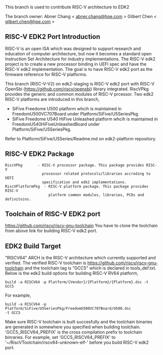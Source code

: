 This branch is used to contribute RISC-V architecture to EDK2

The branch owner:
Abner Chang < abner.chang@hpe.com >
Gilbert Chen < gilbert.chen@hpe.com >

## RISC-V EDK2 Port Introduction
RISC-V is an open ISA which was designed to support research and education of
computer architecture, but now it becomes a standard open Instruction Set
Architecture for industry implementations. The RISC-V edk2 project is to create
a new processor binding in UEFI spec and have the RISC-V edk2 implementation.
The goal is to have RISC-V edk2 port as the firmware reference for RISC-V
platforms.

This branch (RISC-V-V2) on edk2-staging is RISC-V edk2 port with RISC-V
OpenSbi (https://github.com/riscv/opensbi) library integrated.
RiscVPkg provides the generic and common modules of RISC-V prcessor.
Two edk2 RISC-V platforms are introduced in this branch,
- SiFive Freedome U500 platform whcih is maintained in FreedomU500VC707Board
under Platform/SiFive/U5SeriesPkg.
- SiFive Freedome U540 HiFive Unleashed platform whcih is maintained in
FreedomU540HiFiveUnleashedBoard under Platform/SiFive/U5SeriesPkg.

Refer to Platform/SiFive/U5Series/Readme.md on edk2-platform repository.

## RISC-V EDK2 Package
```
RiscVPkg       - RISC-V processor package. This package provides RISC-V
                 processor related protocols/libraries accroding to UEFI
                 specification and edk2 implementations.
RiscVPlatformPkg  - RISC-V platform package. This package provides RISC-V
                    platform common modules, libraries, PCDs and definitoins.
```
## Toolchain of RISC-V EDK2 port
https://github.com/riscv/riscv-gnu-toolchain
You have to clone the toolchain from above link for building RISC-V edk2 port.

## EDK2 Build Target
"RISCV64" ARCH is the RISC-V architecture which currently supported and verified.
The verified RISC-V toolchain is https://github.com/riscv/riscv-gnu-toolchain
and the toolchain tag is "GCC5" which is declared in tools_def.txt.
Below is the edk2 build options for building RISC-V RV64 platform,
```
build -a RISCV64 -p Platform/{Vendor}/{Platform}/{Platform}.dsc -t GCC5
```
For example,
```
build -a RISCV64 -p Platform/SiFive/U5SeriesPkg/FreedomU500VC707Board/U500.dsc
-t GCC5
```

Make sure RISC-V toolchain is built succesfully and the toolchain binaries are
generated in somewhere you specified when building toolchain.
'GCC5_RISCV64_PREFIX' is the cross compilation prefix to toolchain binraries.
For example, set 'GCC5_RISCV64_PREFIX' to '~/RiscVToolchain/riscv64-unknown-elf-'
before you build RISC-V edk2 port.
